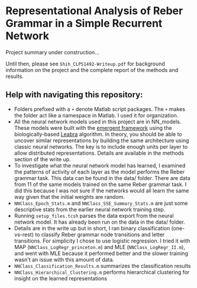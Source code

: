 # Representational Analysis of Reber Grammar in a Simple Recurrent Network
Project summary under construction...

Until then, please see `Shih_CLPS1492-Writeup.pdf` for background information on the project and the complete report of the methods and results.

## Help with navigating this repository:
* Folders prefixed with a `+` denote Matlab script packages. The `+` makes the folder act like a namespace in Matlab. I used it for organization.
* All the neural network models used in this project are in NN_models. These models were built with the [emergent framework](http://emersim.org/) using the biologically-based [Leabra](https://en.wikipedia.org/wiki/Leabra) algorithm. In theory, you should be able to uncover similar representations by building the same architecture using classic neural networks. The key is to include enough units per layer to allow distributed representations. Details are available in the methods section of the write up.
* To investigate what the neural network model has learned, I examined the patterns of activity of each layer as the model performs the Reber grammar task. This data can be found in the data/ folder. There are data from 11 of the same models trained on the same Reber grammar task. I did this because I was not sure if the networks would all learn the same way given that the initial weights are random.
* `NNClass_Epoch_Stats.m` and `NNClass_SSE_Summary_Stats.m` are just some descriptive stats from the earlier neural network training step.
* Running `setup_files.tcsh` parses the data export from the neural network model. It has already been run on the data in the data/ folder.
* Details are in the write up but in short, I ran binary classification (one-vs-rest) to classify Reber grammar node transitions and letter transitions. For simplicity I chose to use logistic regression. I tried it with MAP (`NNClass_LogRegr_princeton.m`) and MLE (`NNClass_LogRegr_II.m`), and went with MLE because it performed better and the slower training wasn't an issue with this amount of data.
* `NNClass_Classification_Results.m` summarizes the classification results
* `NNClass_Hierarchical_Clustering.m` performs hierarchical clustering for insight on the learned representations
